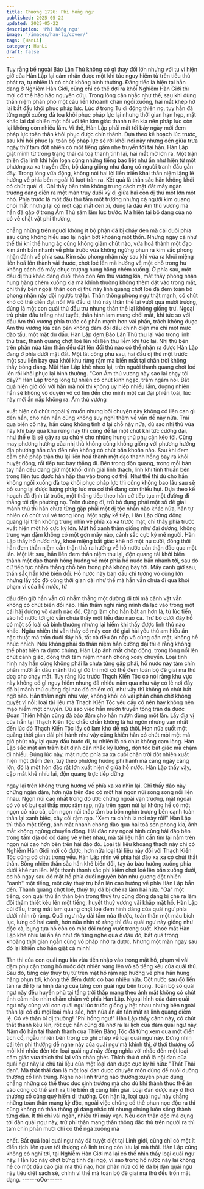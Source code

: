 ```yaml
---
title: Chương 1726: Phi hồng ngư
published: 2025-05-22
updated: 2025-05-22
description: 'Phi hồng ngư'
image: '/images/han-li/cover/'
tags: [HanLi]
category: HanLi
draft: false
---
```


Tuy rằng bề ngoài Báo Lân Thú không có gì thay đổi lớn nhưng
với tu vi hiện giờ của Hàn Lập lại cảm nhận được một khí tức
nguy hiểm từ trên tiểu thú phát ra, tự nhiên là có chút không bình
thường. Đáng tiếc là hiện tại hắn đang ở Nghiễm Hàn Giới, cũng
chỉ có thể đợi ra khỏi Nghiễm Hàn Giới thì mới có thể hảo hảo
nguyên cứu. Trong lòng cân nhắc như thế, sau khi dùng thần
niệm phân phó một câu liền khoanh chân ngồi xuống, hai mắt
khép hờ lại bắt đầu khôi phục pháp lực.
Lúc ở trong Tu di động thiên nọ, tuy hắn đã từng ngồi xuống đả
toạ khôi phục pháp lực lại nhưng thời gian hạn hẹp, mặt khác lại
đại chiến một hồi với tên kim giác thanh niên kia nên pháp lực còn
lại không còn nhiều lắm. Vì thế, Hàn Lập phải mất tới bảy ngày
mới đem pháp lực toàn thân khôi phục được chín thành.
Dựa theo kế hoạch lúc trước, sau khi hồi phục lại toàn bộ pháp
lực sẽ rời khỏi nơi này nhưng đến giữa trưa ngày thứ tám đột
nhiên có một tiếng gầm nhẹ truyền tới tai hắn. Hàn Lập giật mình
từ trong trạng thái đả toạ thanh tỉnh lại, hai mắt mở lớn ra. Một
trận thiên địa linh khí hỗn loạn cùng những tiếng bạo liệt như ẩn
như hiện từ một phương xa xa truyền đến, bộ dáng giống như
đang có người tranh đấu gần đây.
Trong lòng vừa động, không nói hai lời liền triển khai thần niệm
lặng lẽ hướng về phía bên ngoài lũ lượt tràn ra. Kết quả là thần
sắc hắn không khỏi có chút quái dị.
Chỉ thấy bên trên không trung cách mặt đất mấy ngàn trượng
đang diễn ra một màn truy đuổi kỳ dị giữa hai con dị thú một lớn
một nhỏ. Phía trước là một đầu thú tầm một trượng nhưng cả
người kim quang chói mắt nhưng lại có một cặp mắt đen xì, đúng
là đầu Ám thú vương mà hắn đã gặp ở trong Ám Thú sâm lâm lúc
trước. Mà hiện tại bộ dáng của nó có vẻ chật vật phi thường,

chẳng những trên người không ít bộ phận đã bị cháy đen mà cái
đuôi phía sau cũng không hiểu sao lại ngắn bớt khoảng một thốn.
Nhưng ngay cả như thế thì khí thế hung ác cũng không giảm chút
nào, vừa hoá thành một đạo kim ảnh bắn nhanh về phía trước
vừa không ngừng phun ra kim sắc phong nhận đánh về phía sau.
Kim sắc phong nhận này sau khi vừa ra khỏi miệng liền hoá lớn
thành vài thước, chợt loé lên mà hướng về một chỗ trong hư
không cách đó mấy chục trượng hung hăng chém xuống.
Ở phía sau, một đầu dị thú khác đang đuổi theo con Ám thú
vương kia, mắt thấy phong nhận hung hăng chém xuống kia mà
khinh thường không thèm đặt vào trong mắt, chỉ thấy bên ngoài
thân con dị thú này linh quang chợt loé đã đem toàn bộ phong
nhận này dội ngược trở lại.
Thần thông phòng ngự thật mạnh, có chút khó có thể diễn đạt nổi!
Mà đầu dị thú này thân thể lại vượt quá mười trượng, đúng là một
con quái thú đầu trư nhưng thân thể lại không giống trư. Ngoại trừ
phần đầu trắng như tuyết, thân hình lam mang chói mắt, khí tức
so với đầu Ám thú vương phía trước có phần mạnh hơn vài phần,
trách không được Ám thú vương kia căn bản không dám đối đầu
chính diện mà chỉ một mực đào tẩu, một mặt du đấu.
Hàn Lập đem Báo Lân Thú thu lại vào trong linh thú trạc, thanh
quang chợt loé lên rồi liền thu liễm khí tức lại. Nhị thú bên trên
phân nửa tâm thần đều đặt lên đối thú nào có thể nhận ra được
Hàn Lập đang ở phía dưới mặt đất. Một lát công phu sau, hai đầu
dị thú một trước một sau liền bay qua khỏi khu rừng rậm mà biến
mất tại chân trời không thấy bóng dáng.
Mũi Hàn Lập khẽ nheo lại, trên người thanh quang chợt loé lên rồi
khôi phục lại bình thường.
"Con Ám thú vương này sao lại chạy tới đây?"
Hàn Lập trong lòng tự nhiên có chút kinh ngạc, trầm ngâm nói.
Bất quá hiện giờ đối với hắn mà nói thì không uy hiếp nhiều lắm,
đương nhiên hắn sẽ không vô duyên vô cớ tìm đến cho mình một
cái đại phiền toái, lúc này mới ẩn nấp không ra. Ám thú vương

xuất hiện có chút ngoài ý muốn nhưng bởi chuyện này không có
liên can gì đến hắn, cho nên hắn cũng không suy nghĩ thêm về
vấn đề này nữa.
Trải qua biến cố này, hắn cũng không tính ở lại chỗ này nữa, dù
sao nhị thú vừa nãy khi bay qua khu rừng này thì cũng để lại một
chút khí tức cường đại, như thế e là sẽ gây ra sự chú ý cho
những hung thú phụ cận kéo tới. Cũng may phương hướng của
nhị thú không cũng không giống với phương hướng địa phương
hắn cần đến nên không có chút băn khoăn nào. Sau khi đem cấm
chế pháp trận thu lại liền hoá thành một đạo thanh hồng bay ra
khỏi huyệt động, rồi tiếp tục bay thẳng đi.
Bên trong độn quang, trong mỗi bàn tay hắn đều đang giữ một
khối đỉnh giai linh thạch, linh khí tinh thuần bên trong liên tục
được hắn hấp thu vào trong cơ thể. Như thế thì dù cho hắn không
ngồi xuống đả toạ khôi phục pháp lực thì cũng không bao lâu sau
sẽ bổ sung lại được lượng pháp lực mà cơ thể đang còn thiếu
hụt.
Dựa theo kế hoạch đã định từ trước, một tháng tiếp theo hắn cứ
tiếp tục một đường đi thẳng tới địa phương nọ. Trên đường đi, trừ
bỏ đụng phải một số đê giai mãnh thú thì hắn chưa từng gặp phải
một dị tộc nhân nào khác nữa, hắn tự nhiên có chút vui vẻ trong
lòng.
Một ngày kế tiếp, Hàn Lập dừng động quang lại trên không trung
nhìn về phía xa xa trước mặt, chỉ thấy phía trước xuất hiện một
hồ cực kỳ lớn. Mặt hồ xanh thẳm giống như đại dương, không
trung vạn dặm không có một gợn mây nào, cảnh sắc cực kỳ mê
người. Hàn Lập thấy hồ nước này, khoé miệng bất giác khẽ nở
một nụ cười, đồng thời hắn đem thần niệm cẩn thận thả ra hướng
về hồ nước cẩn thận đảo qua một lần. Một lát sau, hắn liền đem
thần niệm thu lại, độn quang tái khởi biến thành một đạo thanh
hồng hướng về một phía hồ nước bắn nhanh tới, sau đó cứ tiếp
tục nhằm thẳng chỗ bên trong phá không bay tới.
Mấy canh giờ sau, thần sắc hắn khẽ biến đổi. Hồ nước này ban
đầu chỉ tưởng vô cùng lớn nhưng lấy tốc độ cùng thời gian dài
như thế mà hắn vẫn chưa đi qua khỏi phạm vi của hồ nước, từ

đầu đến giờ hắn vẫn cứ nhắm thẳng một đường đi tới mà cảnh
vật vẫn không có chút biến đổi nào. Hắn thầm nghĩ rằng mình đã
lạc vào trong một cái hải dương vô danh nào đó.
Càng làm cho hắn bất an hơn là, từ lúc tiến vào hồ nước tới giờ
vẫn chưa thấy một tiểu đảo nào cả. Trừ bỏ dưới đáy hồ có một số
loài cá bình thường nhưng lại hiếm khi thấy được linh thú nào
khác. Ngẫu nhiên thì vẫn thấy có mấy con đê giai hải yêu thú am
hiểu ẩn nặc thuật mà trốn dưới đáy hồ, tất cả đều ẩn nấp vô cùng
cẩn mật, không hề nhúc nhích. Nếu không phải do thần niệm hắn
cường đại thì e rằng không thể phát hiện ra được chúng.
Hàn Lập ánh mắt chớp động, trong lòng nổi lên chút cảnh giác,
đồng thời tâm niệm nhanh chóng xoay chuyển. Loại tình hình này
hắn cũng không phải là chưa từng gặp phải, hồ nước này tám
chín phần mười ẩn dấu mãnh thú gì đó thì mới có thể đem toàn
bộ đê giai ma thú doạ cho chạy mất.
Tuy rằng lúc trước Thạch Kiến Tộc có nói rằng khu vực này
không có gì nguy hiểm nhưng đã nhiều năm qua như vậy có lẽ
nơi đây đã bị mãnh thú cường đại nào đó chiếm cứ, như vậy thì
không có chút bất ngờ nào. Hắn thầm nghĩ như vậy, không khỏi
có vài phần chần chờ không quyết vì nỗi: loại tài liệu mà Thạch
Kiến Tộc yêu cầu có nên hay không nên mạo hiểm một chuyến.
Dù sao việc hắn mượn truyền tống trận đã được Đoạn Thiên
Nhận cũng đã bảo đảm cho hắn mượn dùng một lần. Lấy địa vị
của hắn tại Thạch Kiến Tộc chắc chắn không là hư ngôn nhưng
vạn nhất đến lúc đó Thạch Kiến Tộc lấy cớ làm khó dễ mà thôi.
Hơn nữa suốt một quãng thời gian dài phi hành như vậy cũng
khiến hắn có chút mỏi mệt mà giờ phút này lại quay đầu bước đi,
tự nhiên là có chút không cam lòng.
Hàn Lập sắc mặt âm trầm bất định cân nhắc kỹ lưỡng, độn tốc
bất giác mà chậm đi nhiều. Đúng lúc này, mặt nước phía xa xa
cuối chân trời đột nhiên xuất hiện một điểm đen, tuỳ theo phương
hướng phi hành mà càng ngày càng lớn, đó là một hòn đảo rất
lớn xuất hiện ở giữa hồ nước.
Hàn Lập thấy vậy, cặp mắt khẽ nhíu lại, độn quang trực tiếp dừng

ngay lại trên không trung hướng về phía xa xa nhìn lại. Chỉ thấy
đảo này chừng ngàn dặm, hơn nữa trên đảo có một hai ngọn núi
song song nối liền nhau. Ngọn núi cao nhất trong đó ước chừng
ngoài vạn trượng, mặt ngoài có vô số bụi gai thấp mọc rậm rạp,
nửa trên ngọn núi lại không hề có một ngọn cỏ nào cả, còn ngọn
núi thấp tầm ba bốn nghìn trượng bên cạnh toàn thân lại xanh
biếc, cây cối rậm rạp.
"Xem ra chính là nơi này rồi!"
Hàn Lập thì thào một tiếng, ánh mắt nhanh chóng đảo qua hai toà
sơn phong kia, ánh mắt không ngừng chuyển động.
Hải đảo này ngoại hình cùng hải đảo bên trong tấm địa đồ có
dáng vẻ y hệt nhau, mà tài liệu hắn cần tìm lại nằm trên ngọn núi
cao hơn bên trên hải đảo đó. Loại tài liệu khoáng thạch này chỉ có
Nghiễm Hàn Giới mới có được, hơn nữa loại tài liệu này đối với
Thạch Kiến Tộc cũng có chút trọng yếu. Hàn Lập nhìn về phía hải
đảo xa xa có chút thất thần.
Bỗng nhiên thần sắc hắn khẽ biến đổi, tay áo bào hướng xuống
phía dưới khẽ run lên. Một thanh thanh sắc phi kiếm chợt loé lên
bắn xuống dưới, cơ hồ ngay sau đó mặt hồ phía dưới nguyên bản
như gương đột nhiên "oanh" một tiếng, một cây thuỷ trụ bắn lên
cao hướng về phía Hàn Lập bắn đến.
Thanh quang chợt loé, thuỷ trụ đã bị chẻ ra làm hai nửa.
"Oa" một tiếng, con quái thú ẩn thân bên trong thuỷ trụ cũng đồng
dạng bị chẻ ra làm đôi thảm thiết kêu lên một tiếng, huyết thuỷ
vương vãi khắp mặt hồ. Hàn Lập cúi đầu, trong mắt lam quang
chợt loé đem hình dáng của quái ngư phía dưới nhìn rõ ràng.
Quái ngư này dài tầm nửa thước, toàn thân một màu bích lục,
lưng có hai cánh, hơn nữa nhìn rõ ràng thì đầu quái ngư này
giống như độc xà, bụng tựa hồ còn có một đôi móng vuốt trong
suốt. Khoé mắt Hàn Lập khẽ nhíu lại ẩn ẩn như đã từng nghe qua
ở đâu đó, bất quá trong khoảng thời gian ngắn cũng vô pháp nhớ
ra được. Nhưng một màn ngay sau đó lại khiến cho hắn giật cả
mình!

Tàn thi của con quái ngư kia vừa tiến nhập vào trong mặt hồ,
phạm vi vài dặm phụ cận trong hồ nước đột nhiên vang lên vô số
tiếng kêu của quái thú. Sau đó, từng cây thuỷ trụ từ trên mặt hồ
rậm rạp hướng về phía hắn hung hăng phun tới, không thể đếm
được có bao nhiêu nữa.
Cột nước sau đó liền tản ra để lộ ra hình dáng của từng con quái
ngư bên trong. Toàn bộ số quái ngư này đều huyền phù tại tầng
trời thấp mang theo ánh mắt không có chút tình cảm nào nhìn
chằm chằm về phía Hàn Lập. Ngoại hình của đám quái ngư này
cùng với con quái ngư lúc trước giống y hệt nhau nhưng bên
ngoài thân lại có đủ mọi loại màu sắc, hơn nữa ẩn ẩn tản mát ra
linh quang diễm lệ. Có vẻ thần bí dị thường!
"Phi hồng ngư!"
Hàn Lập thấy cảnh này, có chút thất thanh kêu lên, rốt cục hắn
cũng đã nhớ ra lai lịch của đám quái ngư này. Năm đó hắn tại
thánh thành của Thiên Bằng Tộc đã từng xem qua một điển tịch
cổ, ngẫu nhiên bên trong có ghi chép về loại quái ngư này. Đừng
nhìn cái tên phi thường dễ nghe này của quái ngư mà khinh thị, ở
thời thượng cổ mỗi khi nhắc đến tên loại quái ngư này đồng nghĩa
với nhắc đến một loại cảm giác vừa thích thú lại vừa chán ghét.
Thích thú ở chỗ là nội đan của quái ngư này là chủ tài liệu của
một loại đan dược cực kỳ hi hữu: "Thất Thải đan". Mà thất thải
đan là một loại đan dược chuyên môn dùng để nuôi dưỡng
thượng cổ linh trùng. Nghe nói linh trùng nào thường xuyên phục
dụng chẳng những có thể thúc dục sinh trưởng mà cho dù khi
thành thục thể ăn vào cũng có thể sinh ra tỉ lệ biến dị cùng tiến
giai. Loại đan dược này ờ thời thượng cổ cũng quý hiếm dị
thường.
Còn hận là, loại quái ngư này chẳng những toàn thân mang kỳ
độc, ngoài việc chúng có thể phun nọc độc ra thì cũng không có
thần thông gì đáng nhắc tới nhưng chúng luôn sống thành từng
đàn. Ít thì chỉ vài ngàn, nhiều thì mấy vạn. Nếu đơn thân độc mã
đụng tới đàn quái ngư này, trừ phi thân mang thần thông đặc thù
trên người ra thì tám chín phần mười chỉ có thể ngã xuống mà

chết.
Bất quá loại quái ngư này đã tuyệt diệt tại Linh giới, cũng chỉ có
một ít điển tịch liên quan tới thượng cổ linh trùng còn lưu lại mà
thôi. Hàn Lập cũng không có nghĩ tới, tại Nghiễm Hàn Giới mà lại
có thể nhìn thấy loại quái ngư này. Hắn lúc này chợt bừng tỉnh đại
ngộ, vì sao trong hồ nước này lại không hề có một đầu cao giai
ma thú nào, hơn phân nửa có lẽ đã bị đàn quái ngư này tiêu diệt
sạch sẽ, chính vì thế mà toàn bộ đê giai ma thú đều trốn mất
dạng.
------oOo------
